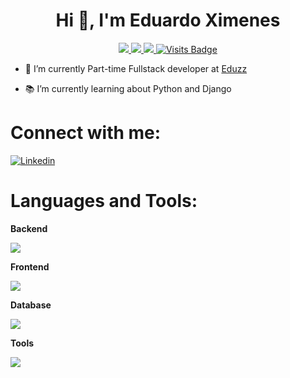 
<h1 align="center">Hi 👋, I'm Eduardo Ximenes</h1>
<p align="center">
  <a href="https://www.linkedin.com/in/eduardoximenes/">
    <img src="https://camo.githubusercontent.com/e8dbf62a04af86d46001864cd22338d8a8474486a0e976ec695580027c373c79/68747470733a2f2f696d672e736869656c64732e696f2f62616467652f6c696e6b6564696e2d2532333030373742352e7376673f267374796c653d666f722d7468652d6261646765266c6f676f3d6c696e6b6564696e266c6f676f436f6c6f723d7768697465" data-canonical-src="https://img.shields.io/badge/linkedin-%230077B5.svg?&amp;style=for-the-badge&amp;logo=linkedin&amp;logoColor=white" style="max-width: 100%;">
  </a>
  
  <a href="https://www.twitter.com/o_ximas">
    <img src="https://web.archive.org/web/20240101133540im_/https://camo.githubusercontent.com/e97449103b99db365dca0ff65af4a8b068a831136dc0a156239a71dff4223dba/68747470733a2f2f696d672e736869656c64732e696f2f62616467652f747769747465722d2532333144413146322e7376673f267374796c653d666f722d7468652d6261646765266c6f676f3d74776974746572266c6f676f436f6c6f723d7768697465" data-canonical-src="https://web.archive.org/web/20240101133540/https://img.shields.io/badge/twitter-%231DA1F2.svg?&amp;style=for-the-badge&amp;logo=twitter&amp;logoColor=white" style="max-width: 100%;">
  </a>
  
  <a href="mailto:eduardovximenes@gmail.com">
    <img src="https://web.archive.org/web/20240101133540im_/https://camo.githubusercontent.com/824a983e5ac82a435d1b158fba7439c4dc64fa7bdc475da7423dfbf797ed3b18/68747470733a2f2f696d672e736869656c64732e696f2f62616467652f676d61696c2d2532334545303030302e7376673f267374796c653d666f722d7468652d6261646765266c6f676f3d676d61696c266c6f676f436f6c6f723d7768697465" data-canonical-src="https://web.archive.org/web/20240101133540/https://img.shields.io/badge/gmail-%23EE0000.svg?&amp;style=for-the-badge&amp;logo=gmail&amp;logoColor=white" style="max-width: 100%;">
  </a>  
  <a
href="https://camo.githubusercontent.com/a20dba7cc4548612464419f5890cb52b71a4b22d726f73d8554d8a34ff443ff4/68747470733a2f2f6261646765732e7075666c65722e6465762f7669736974732f57657265776f6c766573303439332f57657265776f6c766573303439333f7374796c653d666f722d7468652d6261646765">
    <img src="https://camo.githubusercontent.com/a20dba7cc4548612464419f5890cb52b71a4b22d726f73d8554d8a34ff443ff4/68747470733a2f2f6261646765732e7075666c65722e6465762f7669736974732f57657265776f6c766573303439332f57657265776f6c766573303439333f7374796c653d666f722d7468652d6261646765" alt="Visits Badge" data-canonical-src="https://badges.pufler.dev/visits/Werewolves0493/eduardoximenes?style=for-the-badge" style="max-width: 100%;">
  </a>
</p>
<ul>
  <li>
    <p>🔭 I’m currently Part-time Fullstack developer at <a href="https://www.eduzz.com/pt-br"> Eduzz</a></p>
  </li>
  <li> 
    <p>📚 I’m currently learning about Python and Django</p>
  </li>
  <!--<li>
     <p>Ask me about Blockchain, NFT, EVM, PHP and Laravel </p>
  </li>-->
</ul>

<h1 align="left">Connect with me:</h1>
<p>
  <a href="https://skillicons.dev"> 
    <img align="center" src="https://skillicons.dev/icons?i=linkedin,instagram,discord" alt="Linkedin"/>
  </a>
<br>
<h1 align="left">Languages and Tools:</h1>
<p>
  <strong>Backend</strong>
</p>
<p align="left">
  <a href="https://skillicons.dev">
    <img src="https://skillicons.dev/icons?i=c,cpp,php,laravel,java,py,django" />
  </a>
</p>
<p>
  <strong>Frontend</strong>
</p>
<p align="left">
  <a href="https://skillicons.dev">
    <img src="https://skillicons.dev/icons?i=js,html,css,tailwind,alpinejs,vue" />
  </a>
</p>
<p>
  <strong>Database</strong>
</p>
<p align="left">
  <a href="https://skillicons.dev">
    <img src="https://skillicons.dev/icons?i=mysql,sqlite" />
  </a>
</p>
<p>
  <strong>Tools</strong>
</p>
<p align="left">
  <a href="https://skillicons.dev">
    <img src="https://skillicons.dev/icons?i=git,github,vscode,linux,latex,matlab,postman" />
  </a>
</p>

<br>
